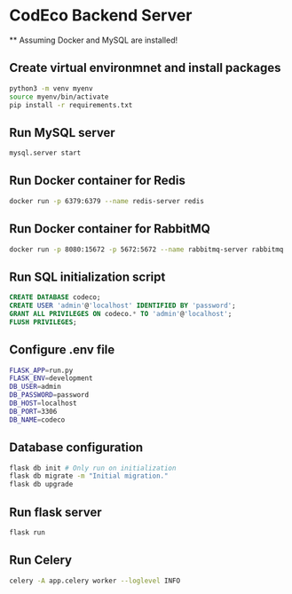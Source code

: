 # CodEco Backend Server

** Assuming Docker and MySQL are installed!

## Create virtual environmnet and install packages
```bash
python3 -m venv myenv
source myenv/bin/activate
pip install -r requirements.txt
```

## Run MySQL server
```bash
mysql.server start
```

## Run Docker container for Redis
```bash
docker run -p 6379:6379 --name redis-server redis
```

## Run Docker container for RabbitMQ
```bash
docker run -p 8080:15672 -p 5672:5672 --name rabbitmq-server rabbitmq
```

## Run SQL initialization script
```sql
CREATE DATABASE codeco;
CREATE USER 'admin'@'localhost' IDENTIFIED BY 'password';
GRANT ALL PRIVILEGES ON codeco.* TO 'admin'@'localhost';
FLUSH PRIVILEGES;
```

## Configure .env file
```bash
FLASK_APP=run.py
FLASK_ENV=development
DB_USER=admin
DB_PASSWORD=password
DB_HOST=localhost
DB_PORT=3306
DB_NAME=codeco
```

## Database configuration
```bash
flask db init # Only run on initialization
flask db migrate -m "Initial migration."
flask db upgrade
```

## Run flask server
```bash
flask run
```

## Run Celery
```bash
celery -A app.celery worker --loglevel INFO
```


